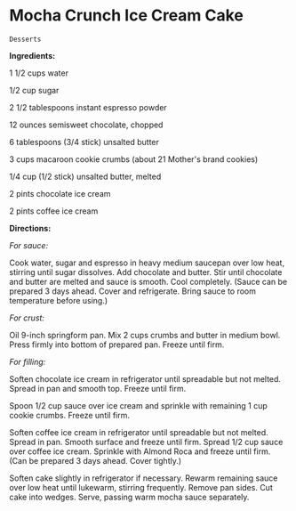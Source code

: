 # Mocha Crunch Ice Cream Cake

`Desserts`

**Ingredients:**

1 1/2 cups water

1/2 cup sugar

2 1/2 tablespoons instant espresso powder

12 ounces semisweet chocolate, chopped

6 tablespoons (3/4 stick) unsalted butter

3 cups macaroon cookie crumbs (about 21 Mother's brand cookies)

1/4 cup (1/2 stick) unsalted butter, melted

2 pints chocolate ice cream

2 pints coffee ice cream

**Directions:**  

_For sauce:_ 

Cook water, sugar and espresso in heavy medium saucepan over low heat, stirring until sugar dissolves. Add chocolate and butter. Stir until chocolate and butter are melted and sauce is smooth. Cool completely. (Sauce can be prepared 3 days ahead. Cover and refrigerate. Bring sauce to room temperature before using.)

_For crust:_  

Oil 9-inch springform pan. Mix 2 cups crumbs and butter in medium bowl. Press firmly into bottom of prepared pan. Freeze until firm.

_For filling:_ 

Soften chocolate ice cream in refrigerator until spreadable but not melted. Spread in pan and smooth top. Freeze until firm.

Spoon 1/2 cup sauce over ice cream and sprinkle with remaining 1 cup cookie crumbs. Freeze until firm.

Soften coffee ice cream in refrigerator until spreadable but not melted. Spread in pan. Smooth surface and freeze until firm. Spread 1/2 cup sauce over coffee ice cream. Sprinkle with Almond Roca and freeze until firm. (Can be prepared 3 days ahead. Cover tightly.)

Soften cake slightly in refrigerator if necessary. Rewarm remaining sauce over low heat until lukewarm, stirring frequently. Remove pan sides. Cut cake into wedges. Serve, passing warm mocha sauce separately.  

